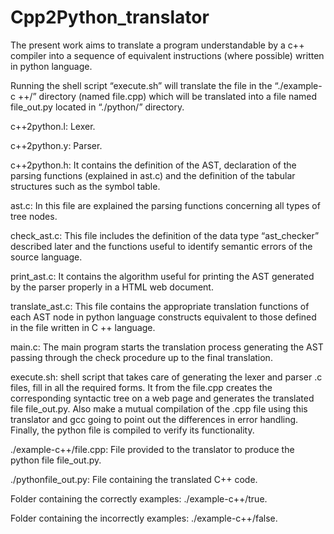 # Cpp2Python_translator
The present work aims to translate a program understandable by a c++ compiler into a sequence of equivalent instructions (where possible) written in python language.

Running the shell script “execute.sh” will translate the file in the
“./example-c ++/” directory (named file.cpp) which will be translated into
a file named file_out.py located in “./python/” directory.

c++2python.l: Lexer.

c++2python.y: Parser.

c++2python.h: It contains the definition of the AST, declaration of the
parsing functions (explained in ast.c) and the definition of the tabular
structures such as the symbol table.

ast.c: In this file are explained the parsing functions concerning all types
of tree nodes.

check_ast.c: This file includes the definition of the data type
“ast_checker” described later and the functions useful to identify
semantic errors of the source language.

print_ast.c: It contains the algorithm useful for printing the AST
generated by the parser properly in a HTML web document.

translate_ast.c: This file contains the appropriate translation functions of
each AST node in python language constructs equivalent to those defined
in the file written in C ++ language.

main.c: The main program starts the translation process generating the
AST passing through the check procedure up to the final translation.

execute.sh: shell script that takes care of generating the lexer and parser
.c files, fill in all the required forms. It from the file.cpp creates the
corresponding syntactic tree on a web page and generates the translated
file file_out.py. Also make a mutual compilation of the .cpp file using this
translator and gcc going to point out the differences in error handling.
Finally, the python file is compiled to verify its functionality.

./example-c++/file.cpp: File provided to the translator to produce the
python file file_out.py.

./pythonfile_out.py: File containing the translated C++ code.

Folder containing the correctly examples: ./example-c++/true.

Folder containing the incorrectly examples: ./example-c++/false.
